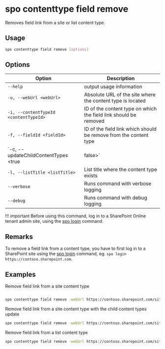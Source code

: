 # spo contenttype field remove

Removes field link from a site or list content type.

## Usage

```sh
spo contenttype field remove [options]
```

## Options

Option|Description
------|-----------
`--help`|output usage information
`-u, --webUrl <webUrl>`|Absolute URL of the site where the content type is located
`-i, --contentTypeId <contentTypeId>`|ID of the content type on which the field link should be removed
`-f, --fieldId <fieldId>`|ID of the field link which should be remove from the content type
`-c, --updateChildContentTypes <true|false>`|Specifies if the child content types should be updated. Option is ignored if specified list title
`-l, --listTitle <listTitle>`|List title where the content type exists
`--verbose`|Runs command with verbose logging
`--debug`|Runs command with debug logging

!!! important
    Before using this command, log in to a SharePoint Online tenant admin site, using the [spo login](../login.md) command.

## Remarks

To remove a field link from a content type, you have to first log in to a SharePoint site using the [spo login](../login.md) command, eg. `spo login https://contoso.sharepoint.com`.


## Examples

Remove field link from a site content type

```sh

spo contenttype field remove -webUrl https://contoso.sharepoint.com/sites/portal --contentTypeId "0x0100CA0FA0F5DAEF784494B9C6020C3020A6" --fieldLinkId "880d2f46-fccb-43ca-9def-f88e722cef80" 
```

Remove field link from a site content type with the child content types update

```sh
spo contenttype field remove -webUrl https://contoso.sharepoint.com/sites/portal --contentTypeId "0x0100CA0FA0F5DAEF784494B9C6020C3020A6" --fieldLinkId "880d2f46-fccb-43ca-9def-f88e722cef80" --updateChildContentTypes true
```

Remove field link from a list content type

```sh
spo contenttype field remove -webUrl https://contoso.sharepoint.com/sites/portal --contentTypeId "0x0100CA0FA0F5DAEF784494B9C6020C3020A60062F089A38C867747942DB2C3FC50FF6A" --fieldLinkId "880d2f46-fccb-43ca-9def-f88e722cef80" --listTitle ListName
```